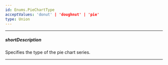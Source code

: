 ```yaml
---
id: Enums.PieChartType
acceptValues: 'donut' | 'doughnut' | 'pie'
type: Union
---
```

---
##### shortDescription
Specifies the type of the pie chart series.

---
<!--
dxPieChartOptions.type(api-reference/10 UI Components/dxPieChart/1 Configuration/type.md)(viz/pie_chart.d.ts)
-->